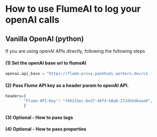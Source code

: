 # How to use FlumeAI to log your openAI calls

## Vanilla OpenAI (python)
If you are using openAI APIs directly, following the following steps

#### (1) Set the openAI base url to flumeAI

```python
openai.api_base = "https://flume-proxy.pankhudi.workers.dev/v1
```

#### (2) Pass Flume API key as a header param to openAI API. 

```python
headers={
        "Flume-API-Key": "f40133ec-6e37-40fd-b8a0-272d56d6aaa9",
        }
```

#### (3) Optional - How to pass tags 

#### (4) Optional - How to pass properties 
